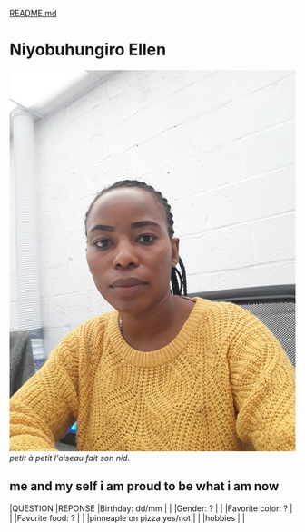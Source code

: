 [README.md](MARKDOWN.md)

# Niyobuhungiro Ellen 
![image](mypic.jpg)
_petit à petit l'oiseau fait son nid_.
## me and my self i am proud to be what i am now 

 
|QUESTION                    |REPONSE
|Birthday: dd/mm             |                 |
|Gender: ?                   |                 |
|Favorite color: ?           |                 |
|Favorite food: ?            |                 |
|pinneaple on pizza yes/not  |                 |
|hobbies                     |                 |